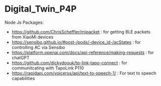 # Digital_Twin_P4P

Node Js Packages:
- https://github.com/ChrisScheffler/mipacket : for getting BLE packets from XiaoMi devices
- https://sensibo.github.io/#post-/pods/-device_id-/acStates : for controlling AC via Sensibo
- https://platform.openai.com/docs/api-reference/making-requests : for chatGPT
- https://github.com/dickydoouk/tp-link-tapo-connect : for communitcating with TapoLink P110
- https://rapidapi.com/voicerss/api/text-to-speech-1/ : For text to speech capabilities